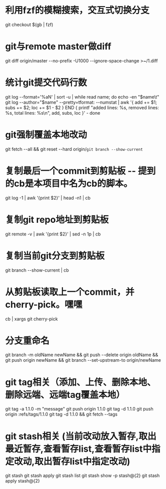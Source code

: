 # 利用fzf的模糊搜索，交互式切换分支
git checkout $(gb | fzf)

# git与remote master做diff
git diff origin/master --no-prefix -U1000 --ignore-space-change >~/1.diff

# 统计git提交代码行数
git log --format='%aN' | sort -u | while read name; do
  echo -en "$name\t"
  git log --author="$name" --pretty=tformat: --numstat | awk '{ add += $1; subs += $2; loc += $1 - $2 } END { printf "added lines: %s, removed lines: %s, total lines: %s\n", add, subs, loc }' -
done

# git强制覆盖本地改动
git fetch --all && git reset --hard origin/`git branch --show-current`

# 复制最后一个commit到剪贴板 -- 提到的cb是本项目中名为cb的脚本。
git log -1 | awk '{print $2}' | head -n1 | cb

# 复制git repo地址到剪贴板
git remote -v | awk '{print $2}' | sed -n 1p | cb

# 复制当前git分支到剪贴板
git branch --show-current | cb

# 从剪贴板读取上一个commit，并cherry-pick。嘿嘿
cb | xargs git cherry-pick

# 分支重命名
git branch -m oldName newName && git push --delete origin oldName && git push origin newName && git branch --set-upstream-to origin/newName

# git tag相关（添加、上传、删除本地、删除远端、远端tag覆盖本地）
git tag -a 1.1.0 -m "message"
git push origin 1.1.0
git tag -d 1.1.0
git push origin :refs/tags/1.1.0
git tag -d 1.1.0 && git fetch  --tags

# git stash相关 (当前改动放入暂存,取出最近暂存,查看暂存list,查看暂存list中指定改动,取出暂存list中指定改动)
git stash 
git stash apply
git stash list
git stash show -p stash@{2}
git stash apply stash@{2}